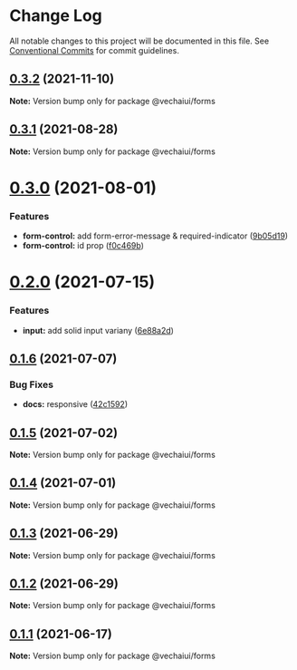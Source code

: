 # Change Log

All notable changes to this project will be documented in this file.
See [Conventional Commits](https://conventionalcommits.org) for commit guidelines.

## [0.3.2](https://github.com/vechai/vechaiui/compare/@vechaiui/forms@0.3.1...@vechaiui/forms@0.3.2) (2021-11-10)

**Note:** Version bump only for package @vechaiui/forms





## [0.3.1](https://github.com/vechai/vechaiui/compare/@vechaiui/forms@0.3.0...@vechaiui/forms@0.3.1) (2021-08-28)

**Note:** Version bump only for package @vechaiui/forms





# [0.3.0](https://github.com/vechai/vechaiui/compare/@vechaiui/forms@0.2.0...@vechaiui/forms@0.3.0) (2021-08-01)


### Features

* **form-control:** add form-error-message & required-indicator ([9b05d19](https://github.com/vechai/vechaiui/commit/9b05d1910375e8fc9df66891e43bbd8a74f5d30c))
* **form-control:** id prop ([f0c469b](https://github.com/vechai/vechaiui/commit/f0c469b404ff449c76a9e11705bc4cbb7e1d92d1))





# [0.2.0](https://github.com/vechai/vechaiui/compare/@vechaiui/forms@0.1.6...@vechaiui/forms@0.2.0) (2021-07-15)


### Features

* **input:** add solid input variany ([6e88a2d](https://github.com/vechai/vechaiui/commit/6e88a2d86f46580b063d8807875d1ca462d7097a))





## [0.1.6](https://github.com/vechai/vechaiui/compare/@vechaiui/forms@0.1.5...@vechaiui/forms@0.1.6) (2021-07-07)


### Bug Fixes

* **docs:** responsive ([42c1592](https://github.com/vechai/vechaiui/commit/42c1592df6b0cf45c55d18885b6a9f22d50c722f))





## [0.1.5](https://github.com/vechai/vechaiui/compare/@vechaiui/forms@0.1.4...@vechaiui/forms@0.1.5) (2021-07-02)

**Note:** Version bump only for package @vechaiui/forms





## [0.1.4](https://github.com/vechai/vechaiui/compare/@vechaiui/forms@0.1.3...@vechaiui/forms@0.1.4) (2021-07-01)

**Note:** Version bump only for package @vechaiui/forms





## [0.1.3](https://github.com/vechai/vechaiui/compare/@vechaiui/forms@0.1.2...@vechaiui/forms@0.1.3) (2021-06-29)

**Note:** Version bump only for package @vechaiui/forms





## [0.1.2](https://github.com/vechai/vechaiui/compare/@vechaiui/forms@0.1.1...@vechaiui/forms@0.1.2) (2021-06-29)

**Note:** Version bump only for package @vechaiui/forms





## [0.1.1](https://github.com/vechai/vechaiui/compare/@vechaiui/forms@0.1.0...@vechaiui/forms@0.1.1) (2021-06-17)

**Note:** Version bump only for package @vechaiui/forms
